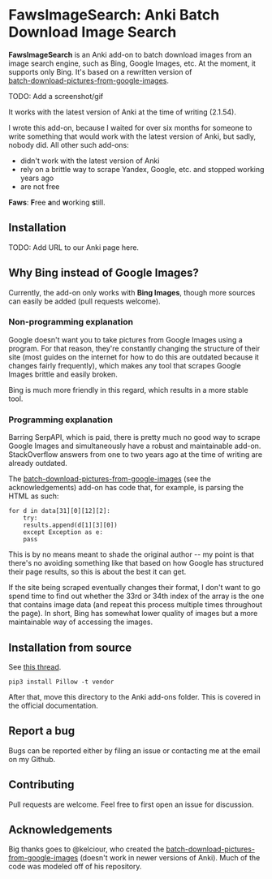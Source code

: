 # FawsImageSearch: Anki Batch Download Image Search

**FawsImageSearch** is an Anki add-on to batch download images from an image search engine, such as Bing,
Google Images, etc. At the moment, it supports only Bing. It's based on a rewritten version of  
[batch-download-pictures-from-google-images](https://github.com/kelciour/batch-download-pictures-from-google-images).

TODO: Add a screenshot/gif

It works with the latest version of Anki at the time of writing
(2.1.54).

I wrote this add-on, because I waited for over six months for someone to
write something that would work with the latest version of Anki, but sadly,
nobody did. All other such add-ons:
* didn't work with the latest version of Anki
* rely on a brittle way to scrape Yandex, Google, etc. and stopped working years
    ago
* are not free

**Faws**: **F**ree **a**nd **w**orking **s**till.
 
## Installation
TODO: Add URL to our Anki page here.

## Why Bing instead of Google Images?
Currently, the add-on only works with **Bing Images**, though more
sources can easily be added (pull requests welcome).

### Non-programming explanation
Google doesn't want you to take pictures from Google Images using a program. For that reason, they're
constantly changing the structure of their site (most guides on the internet for
how to do this are outdated because it changes fairly frequently), which makes
any tool that scrapes Google Images brittle and easily broken.

Bing is much more friendly in this regard, which results in a more stable tool.

### Programming explanation
Barring SerpAPI, which is paid, there is pretty much no good way to scrape Google Images and
simultaneously have a robust and maintainable add-on. StackOverflow answers from one to two years ago at the time of writing are already outdated.

The [batch-download-pictures-from-google-images](https://github.com/kelciour/batch-download-pictures-from-google-images) (see the acknowledgements) add-on has code that, for example, is parsing the HTML as such:
```
for d in data[31][0][12][2]:
    try:
	results.append(d[1][3][0])
    except Exception as e:
	pass
```

This is by no means meant to shade the original author -- my point is that
there's no avoiding something like that based on how Google has structured their
page results, so this is about the best it can get. 

If the site being scraped eventually changes their format, I don't
want to go spend time to find out whether the 33rd or 34th index of the
array is the one that contains image data (and repeat this process multiple
times throughout the page). In short, Bing has somewhat lower
quality of images but a more maintainable way of accessing the images.

## Installation from source

See [this
thread](https://forums.ankiweb.net/t/add-support-for-dependencies-in-addons/24302/2).

```
pip3 install Pillow -t vendor
```

After that, move this directory to the Anki add-ons folder. This is covered in
the official documentation.

## Report a bug
Bugs can be reported either by filing an issue or contacting me at the email on my Github.

## Contributing
Pull requests are welcome. Feel free to first open an issue for discussion.

## Acknowledgements
Big thanks goes to @kelciour, who created the
[batch-download-pictures-from-google-images](https://github.com/kelciour/batch-download-pictures-from-google-images)
(doesn't work in newer versions of Anki). Much of the code was modeled off of
his repository.


